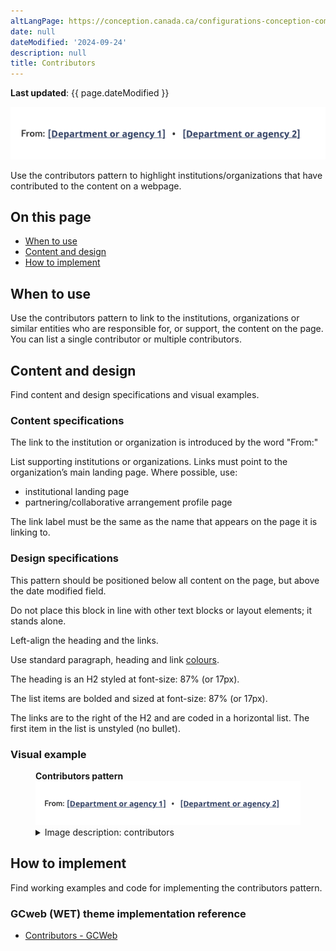 ```yaml
---
altLangPage: https://conception.canada.ca/configurations-conception-communes/collaborateurs.html
date: null
dateModified: '2024-09-24'
description: null
title: Contributors
---
```

<p><strong>Last updated</strong>: {{ page.dateModified }}</p>

<div class="pattern-demo mrgn-tp-lg mrgn-bttm-xl"><img src="../images/contributors.png" class="img-responsive" alt="" /></div>
<p>Use the contributors pattern to highlight institutions/organizations that have contributed to the content on a webpage.</p>

<section>
    <h2>On this page</h2>
    <ul>
        <li><a href="#use">When to use</a></li>
        <li><a href="#design">Content and design</a></li>
        <li><a href="#implement">How to implement</a></li>
    </ul>
</section>
<section>
    <h2 id="use">
        When to use
    </h2>
    <p>
        Use the contributors pattern to link to the institutions, organizations or similar entities who are responsible for, or support, the content on the page. You can list a single contributor or multiple contributors.
    </p>
</section>
<section>
    <h2 id="design">
        Content and design
    </h2>
    <p>Find content and design specifications and visual examples.</p>
    <h3>Content specifications</h3>
    <p>The link to the institution or organization is introduced by the word "From:"</p>
    <p>List supporting institutions or organizations. Links must point to the organization’s main landing page. Where possible, use:</p>
    <ul>
        <li>
            institutional landing page
        </li>
        <li>
            partnering/collaborative arrangement profile page
        </li>
    </ul>
    <p>The link label must be the same as the name that appears on the page it is linking to.</p>
    <h3>Design specifications</h3>
    <p>This pattern should be positioned below all content on the page, but above the date modified field.</p>
    <p>Do not place this block in line with other text blocks or layout elements; it stands alone.</p>
    <p>Left-align the heading and the links.</p>
    <p>Use standard paragraph, heading and link <a href="https://design.canada.ca/styles/colours.html">colours</a>.</p>
    <p>The heading is an H2 styled at font-size: 87% (or 17px).</p>
    <p>The list items are bolded and sized at font-size: 87% (or 17px).</p>
    <p>The links are to the right of the H2 and are coded in a horizontal list. The first item in the list is unstyled (no bullet).</p>
    <h3>Visual example</h3>
    <div class="pattern-demo mrgn-tp-md mrgn-bttm-md">
        <figure class="mrgn-tp-md mrgn-bttm-lg">
            <figcaption><b>Contributors pattern</b></figcaption>
            <img src="../images/contributors.png" class="img-responsive" alt="Contributors pattern. Text version below:" />
            <details>
                <summary>Image description: contributors</summary>
                <p>
                    The heading “From:” is aligned to the left. Two placeholder links appear in a list, aligned horizontally with the heading. The placeholder link text is [Department or agency 1]. This is followed by a bullet and then
                    another placeholder link labeled [Department or agency 2]
                </p>
            </details>
        </figure>
    </div>
</section>
<section>
    <h2 id="implement">How to implement</h2>
    <p>Find working examples and code for implementing the contributors pattern.</p>
    <h3>GCweb (WET) theme implementation reference</h3>
    <ul>
        <li><a href="https://wet-boew.github.io/GCWeb/components/gc-contributors/gc-contributors-doc-en.html">Contributors - GCWeb</a></li>
    </ul>
</section>
